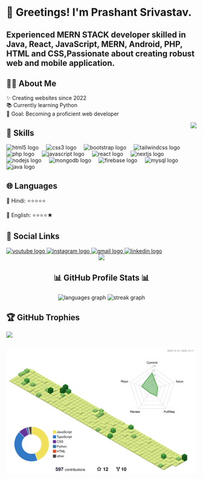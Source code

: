 <h1 style="border:none" align="left">👋 Greetings! I'm Prashant Srivastav.</h1>
<h2 style="border:none" align="left">Experienced MERN STACK developer skilled in Java, React, JavaScript, MERN, Android, PHP, HTML and CSS,Passionate about creating robust web and mobile application.</h2>

###

<h2 align="left">👨‍💻 About Me</h2>
<p align="left">✨ Creating websites since 2022<br>📚 Currently learning Python<br>🎯 Goal: Becoming a proficient web developer</p>

<img align="right" height="150" src="https://cdn.sanity.io/images/ordgikwe/production/a830c5182852e35bcd0dc07b90122f07ecd15f48-700x525.gif?w=700&h=525&auto=format" />

###

<h2 align="left">🚀 Skills</h2>
<div align="left">
  <img src="https://cdn.jsdelivr.net/gh/devicons/devicon/icons/html5/html5-plain-wordmark.svg" height="50" alt="html5 logo" />
  <img width="12" />
  <img src="https://cdn.jsdelivr.net/gh/devicons/devicon/icons/css3/css3-plain-wordmark.svg" height="50" alt="css3 logo" />
  <img width="12" />
  <img src="https://cdn.jsdelivr.net/gh/devicons/devicon/icons/bootstrap/bootstrap-original-wordmark.svg" height="50" alt="bootstrap logo"  />
  <img width="12" />
  <img src="https://cdn.jsdelivr.net/gh/devicons/devicon/icons/tailwindcss/tailwindcss-original-wordmark.svg" height="50" alt="tailwindcss logo"  />
  <img width="12" />
  <img src="https://cdn.jsdelivr.net/gh/devicons/devicon/icons/php/php-original.svg" height="50" alt="php logo"  />
  <img width="12" />
  <img src="https://cdn.jsdelivr.net/gh/devicons/devicon/icons/javascript/javascript-plain.svg" height="50" alt="javascript logo" />
  <img width="12" />
  <img src="https://cdn.jsdelivr.net/gh/devicons/devicon/icons/react/react-original-wordmark.svg" height="50" alt="react logo" />
  <img width="12" />
  <img src="https://cdn.jsdelivr.net/gh/devicons/devicon/icons/nextjs/nextjs-original-wordmark.svg" height="50" alt="nextjs logo"  />
  <img width="12" />
  <img src="https://cdn.jsdelivr.net/gh/devicons/devicon/icons/nodejs/nodejs-original-wordmark.svg" height="50" alt="nodejs logo"  />
  <img width="12" />
  <img src="https://cdn.jsdelivr.net/gh/devicons/devicon/icons/mongodb/mongodb-plain-wordmark.svg" height="50" alt="mongodb logo"  />
  <img width="12" />
  <img src="https://cdn.jsdelivr.net/gh/devicons/devicon/icons/firebase/firebase-plain-wordmark.svg" height="50" alt="firebase logo"  />
  <img width="12" />
  <img src="https://cdn.jsdelivr.net/gh/devicons/devicon/icons/mysql/mysql-original-wordmark.svg" height="50" alt="mysql logo"  />
  <!-- <img width="12" /> -->
  <!-- <img src="https://cdn.jsdelivr.net/gh/devicons/devicon/icons/python/python-original-wordmark.svg" height="50" alt="python logo" /> -->
  <img width="12" />
  <img src="https://cdn.jsdelivr.net/gh/devicons/devicon/icons/java/java-original-wordmark.svg" height="50" alt="java logo" />
</div>

###

<h2 align="left">🌐 Languages</h2>
<div align="left">
    <p>💬 Hindi: ⭐⭐⭐⭐⭐</p>
    <p>💬 English: ⭐⭐⭐⭐★</p>
</div>

###

<h2 align="left">🔗 Social Links</h2>
<div align="left">
  <a href="https://youtube.com/@prashantsrivastav6162?feature=shared" target="_blank">
    <img src="https://img.shields.io/static/v1?message=Youtube&logo=youtube&label=&color=FF0000&logoColor=white&labelColor=&style=for-the-badge" height="35" alt="youtube logo" />
  </a>
  <a href="https://www.instagram.com/sangam_prashant/" target="_blank">
    <img src="https://img.shields.io/static/v1?message=Instagram&logo=instagram&label=&color=E4405F&logoColor=white&labelColor=&style=for-the-badge" height="35" alt="instagram logo" />
  </a>
  <a href="mailto:srivastavprashant.ps.official@gmail.com" target="_blank">
    <img src="https://img.shields.io/static/v1?message=Gmail&logo=gmail&label=&color=D14836&logoColor=white&labelColor=&style=for-the-badge" height="35" alt="gmail logo" />
  </a>
  <a href="https://www.linkedin.com/in/sangamprashant" target="_blank">
    <img src="https://img.shields.io/static/v1?message=LinkedIn&logo=linkedin&label=&color=0077B5&logoColor=white&labelColor=&style=for-the-badge" height="35" alt="linkedin logo" />
  </a>
</div>
<div align="center">
  <img src="https://visitor-badge.laobi.icu/badge?page_id=sangamprashant.sangamprashant&" />
</div>

###

<h2 align="center">📊 GitHub Profile Stats 📊</h2>

###

<div align="center">
  <img src="https://github-readme-stats.vercel.app/api/top-langs?username=sangamprashant&locale=en&hide_title=false&layout=compact&card_width=320&langs_count=5&theme=dracula&hide_border=false" height="150" alt="languages graph" />
  <img src="https://streak-stats.demolab.com?user=sangamprashant&locale=en&mode=daily&theme=dracula&hide_border=false&border_radius=5" height="150" alt="streak graph" />
</div>


## 🏆 GitHub Trophies
![](https://github-profile-trophy.vercel.app/?username=sangamprashant&theme=radical&no-frame=true&no-bg=true&margin-w=4)
###

<div align="center">
  <img src="./profile-3d-contrib/profile-green-animate.svg" alt="Graph" />
</div>


